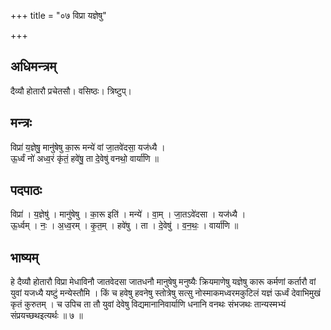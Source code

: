 +++
title = "०७ विप्रा यज्ञेषु"

+++
## अधिमन्त्रम्
दैव्यौ होतारौ प्रचेतसौ। वसिष्ठः। त्रिष्टुप्।

## मन्त्रः
विप्रा॑ य॒ज्ञेषु॒ मानु॑षेषु का॒रू मन्ये॑ वां जा॒तवे॑दसा॒ यज॑ध्यै ।  
ऊ॒र्ध्वं नो॑ अध्व॒रं कृ॑तं॒ हवे॑षु॒ ता दे॒वेषु॑ वनथो॒ वार्या॑णि ॥

## पदपाठः
विप्रा॑ । य॒ज्ञेषु॑ । मानु॑षेषु । का॒रू इति॑ । मन्ये॑ । वा॒म् । जा॒तऽवे॑दसा । यज॑ध्यै ।  
ऊ॒र्ध्वम् । नः॒ । अ॒ध्व॒रम् । कृ॒त॒म् । हवे॑षु । ता । दे॒वेषु॑ । व॒न॒थः॒ । वार्या॑णि ॥

## भाष्यम्
हे दैव्यौ होतारौ विप्रा मेधाविनौ जातवेदसा जातधनौ मानुषेषु मनुष्यैः क्रियमाणेषु यज्ञेषु कारू कर्मणां कर्तारौ वां युवां यजध्यै यष्टुं मन्येस्तौमि । किं च हवेषु हवनेषु स्तोत्रेषु सत्सु नोस्माकमध्वरमकुटिलं यज्ञं ऊर्ध्वं देवाभिमुखं कृतं कुरुतम् । च उपिच ता तौ युवां देवेषु विद्यमानानिवार्याणि धनानि वनथः संभजथः तान्यस्मभ्यं संप्रयच्छथइत्यर्थः ॥ ७ ॥